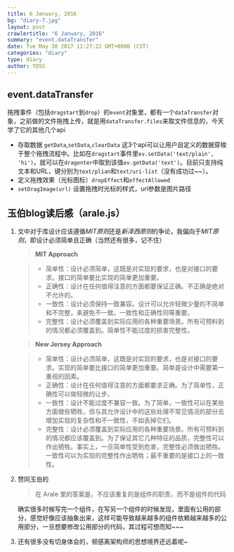 ```yaml
---
title: 6 January, 2016
bg: "diary-7.jpg"
layout: post
crawlertitle: "6 January, 2016"
summary: "event.dataTransfer"
date: Tue May 30 2017 11:27:22 GMT+0800 (CST)
categories: "diary"
type: diary
author: YDSS
---
```


## event.dataTransfer
拖拽事件（包括`dragstart`到`drop`）的`event`对象里，都有一个`dataTransfer`对象，之前做的文件拖拽上传，就是用`dataTransfer.files`来取文件信息的，今天学了它的其他几个api

- 存取数据 `getData`,`setData`,`clearData` 这3个api可以让用户自定义的数据穿梭于整个拖拽流程中。比如在`dragstart`事件里`ev.setData('text/plain', 'hi')`，就可以在`dragenter`中取到该值`ev.getData('text')`。目前只支持纯文本和URL，键分别为`text/plian`和`text/uri-list`（没有成功过~~）。
- 定义拖拽效果（光标图标）`dropEffect`和`effectAllowed`
- `setDragImage(url)` 设置拖拽时光标的样式，url参数是图片路径

## 玉伯blog读后感（arale.js）
1. 文中对于库设计应该遵循*MIT原则*还是*新泽西原则*的争论，我偏向于*MIT原则*，即设计必须简单且正确（当然还有很多，记不住）

	> **MIT Approach**
	
	>- 简单性：设计必须简单，这既是对实现的要求，也是对接口的要求。接口的简单要比实现的简单更加重要。
	>- 正确性：设计在任何值得注意的方面都要保证正确。不正确是绝对不允许的。
	>- 一致性：设计必须保持一致兼容。设计可以允许轻微少量的不简单和不完整，来避免不一致。一致性和正确性同等重要。
	>- 完整性：设计必须覆盖到实际应用的各种重要场景。所有可预料到的情况都必须覆盖到。简单性不能过度的损害完整性。
	
	> **New Jersey Approach**
	
	>- 简单性：设计必须简单，这既是对实现的要求，也是对接口的要求。实现的简单要比接口的简单更加重要。简单是设计中需要第一重视的因素。
	>- 正确性：设计在任何值得注意的方面都要求正确。为了简单性，正确性可以做轻微的让步。
	>- 一致性：设计不能过度不兼容一致。为了简单，一致性可以在某些方面做些牺牲，但与其允许设计中的这些处理不常见情况的部分去增加实现的复杂性和不一致性，不如丢掉它们。
	>- 完整性：设计必须覆盖到实际应用的各种重要场景。所有可预料到的情况都应该覆盖到。为了保证其它几种特征的品质，完整性可以作出牺牲。事实上，一旦简单性受到危害，完整性必须做出牺牲。一致性可以为实现的完整性作出牺牲；最不重要的是接口上的一致性。
　　
2. 赞同玉伯的
	>在 Arale 里的答案是，不应该重复的是组件的职责，而不是组件的代码
	
	确实很多时候写完一个组件，在写另一个组件的时候发现，里面有公用的部分，感觉好像应该抽象出来，这样可能导致越来越多的组件依赖越来越多的公用部分，一旦想要修改公用部分的代码，其过程可想而知~~~
	
3. 还有很多没有切身体会的，顿感离架构师的思想境界还远着呢~